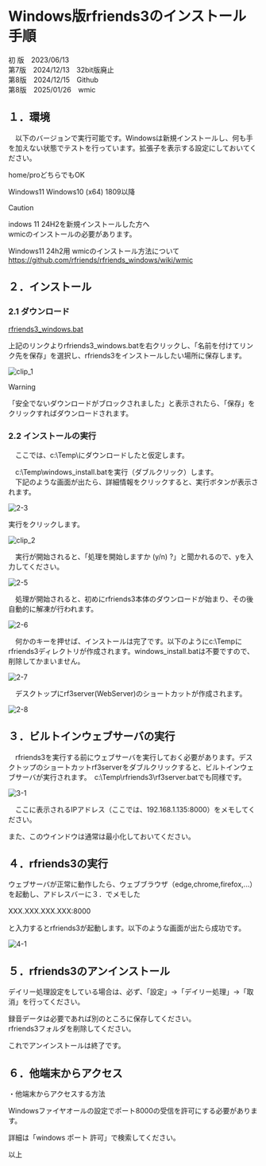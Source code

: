 # Windows版rfriends3のインストール手順

初 版　2023/06/13  
第7版　2024/12/13　32bit版廃止  
第8版　2024/12/15　Github  
第8版　2025/01/26　wmic  

## １．環境

　以下のバージョンで実行可能です。Windowsは新規インストールし、何も手を加えない状態でテストを行っています。拡張子を表示する設定にしておいてください。

home/proどちらでもOK

Windows11
Windows10 (x64) 1809以降  

> [!CAUTION]
> indows 11 24H2を新規インストールした方へ  
> wmicのインストールの必要があります。  
  
Windows11 24h2用 wmicのインストール方法について  
https://github.com/rfriends/rfriends_windows/wiki/wmic  

## ２．インストール

### 2.1 ダウンロード

[rfriends3_windows.bat](http://rfbuddy.s296.xrea.com/storage/rfriends3_windows.bat)  
  
上記のリンクよりrfriends3_windows.batを右クリックし、「名前を付けてリンク先を保存」を選択し、rfriends3をインストールしたい場所に保存します。  
  
![clip_1](https://github.com/user-attachments/assets/a43b5c37-2e1e-4068-8d85-02f156b9a58d)


> [!WARNING]
>「安全でないダウンロードがブロックされました」と表示されたら、「保存」をクリックすればダウンロードされます。
    
### 2.2 インストールの実行
　ここでは、c:\Temp\にダウンロードしたと仮定します。  

　c:\Temp\windows_install.batを実行（ダブルクリック）します。  
　下記のような画面が出たら、詳細情報をクリックすると、実行ボタンが表示されます。  
  
![2-3](https://github.com/user-attachments/assets/b27a5cc4-6be1-4472-ad40-01d53b5b7a4c)
  
実行をクリックします。  
  
![clip_2](https://github.com/user-attachments/assets/964bf5e6-5e10-40c1-bfb2-2175ff63408d)

  
　実行が開始されると、「処理を開始しますか (y/n) ?」と聞かれるので、yを入力してください。  
  
![2-5](https://github.com/user-attachments/assets/d22c0d69-351e-45fe-8b45-f7ef08161739)


　処理が開始されると、初めにrfriends3本体のダウンロードが始まり、その後自動的に解凍が行われます。  
  
![2-6](https://github.com/user-attachments/assets/2d11e4fe-37c2-4f4e-b9e6-b505bd56c1bd)

　何かのキーを押せば、インストールは完了です。以下のようにc:\Tempにrfriends3ディレクトリが作成されます。windows_install.batは不要ですので、削除してかまいません。  
  
![2-7](https://github.com/user-attachments/assets/94709710-653e-4ebc-a317-914cd54bdf52)

　デスクトップにrf3server(WebServer)のショートカットが作成されます。  
  
![2-8](https://github.com/user-attachments/assets/7d2925e0-7353-4aaf-942c-f3db9384af66)

## ３．ビルトインウェブサーバの実行

　rfriends3を実行する前にウェブサーバを実行しておく必要があります。デスクトップのショートカットrf3serverをダブルクリックすると、ビルトインウェブサーバが実行されます。　c:\Temp\rfriends3\rf3server.batでも同様です。  
  
![3-1](https://github.com/user-attachments/assets/8f68ebe4-8c36-47ed-99ed-ce3b116b4077)

　ここに表示されるIPアドレス（ここでは、192.168.1.135:8000）をメモしてください。  

また、このウインドウは通常は最小化しておいてください。  

## ４．rfriends3の実行

ウェブサーバが正常に動作したら、ウェブブラウザ（edge,chrome,firefox,...）を起動し、アドレスバーに３．でメモした  
  
XXX.XXX.XXX.XXX:8000  　
  
と入力するとrfriends3が起動します。以下のような画面が出たら成功です。  
  
![4-1](https://github.com/user-attachments/assets/b1db3100-809c-450f-9e1d-76014f6e7368)

## ５．rfriends3のアンインストール

 デイリー処理設定をしている場合は、必ず、「設定」->「デイリー処理」->「取消」を行ってください。  
  
 録音データは必要であれば別のところに保存してください。  
 rfriends3フォルダを削除してください。  
  
 これでアンインストールは終了です。  

## ６．他端末からアクセス  

・他端末からアクセスする方法   
  
Windowsファイヤオールの設定でポート8000の受信を許可にする必要があります。  
  
詳細は「windows ポート 許可」で検索してください。  
  
  
以上
